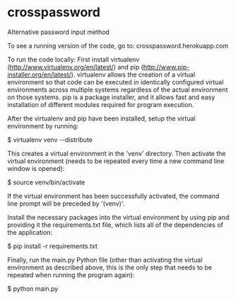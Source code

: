 crosspassword
=============

Alternative password input method



To see a running version of the code, go to:
crosspassword.herokuapp.com


To run the code locally:
First install virtualenv (http://www.virtualenv.org/en/latest/) and pip (http://www.pip-installer.org/en/latest/). virtualenv allows the creation of a virtual environment so that code can be executed in identically configured virtual environments across multiple systems regardless of the actual environment on those systems. pip is a package installer, and it allows fast and easy installation of different modules required for program execution.

After the virtualenv and pip have been installed, setup the virtual environment by running:

$ virtualenv venv --distribute

This creates a virtual environment in the 'venv' directory.
Then activate the virtual environment (needs to be repeated every time a new command line window is opened):

$ source venv/bin/activate

If the virtual environment has been successfully activated, the command line prompt will be preceded by '(venv)'.

Install the necessary packages into the virtual environment by using pip and providing it the requirements.txt file, which lists all of the dependencies of the application:

$ pip install -r requirements.txt

Finally, run the main.py Python file (other than activating the virtual environment as described above, this is the only step that needs to be repeated when running the program again):

$ python main.py
